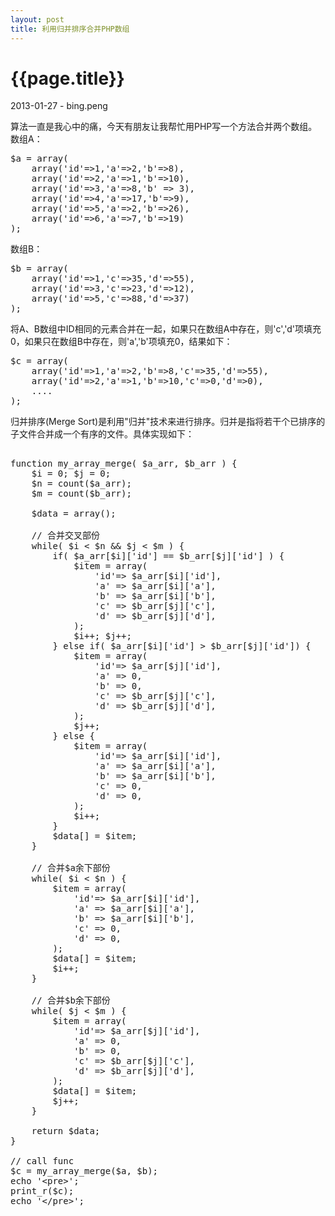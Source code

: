 ```yaml
---
layout: post
title: 利用归并排序合并PHP数组
---
```


{{page.title}}
=================
<p>2013-01-27 - bing.peng</p>

算法一直是我心中的痛，今天有朋友让我帮忙用PHP写一个方法合并两个数组。<br/>
数组A：
<pre class="brush: php">
$a = array(
	array('id'=>1,'a'=>2,'b'=>8),
	array('id'=>2,'a'=>1,'b'=>10),
	array('id'=>3,'a'=>8,'b' => 3),
	array('id'=>4,'a'=>17,'b'=>9),
	array('id'=>5,'a'=>2,'b'=>26),
	array('id'=>6,'a'=>7,'b'=>19)
);
</pre>

数组B：
<pre class="brush: php">
$b = array(
	array('id'=>1,'c'=>35,'d'=>55),
	array('id'=>3,'c'=>23,'d'=>12),
	array('id'=>5,'c'=>88,'d'=>37)
);
</pre>

将A、B数组中ID相同的元素合并在一起，如果只在数组A中存在，则'c','d'项填充0，如果只在数组B中存在，则'a','b'项填充0，结果如下：
<pre class="brush: php">
$c = array(
	array('id'=>1,'a'=>2,'b'=>8,'c'=>35,'d'=>55),
	array('id'=>2,'a'=>1,'b'=>10,'c'=>0,'d'=>0),
	....
);
</pre>

归并排序(Merge Sort)是利用"归并"技术来进行排序。归并是指将若干个已排序的子文件合并成一个有序的文件。具体实现如下：

<pre class="brush: php">

function my_array_merge( $a_arr, $b_arr ) {
	$i = 0; $j = 0;
 	$n = count($a_arr);
 	$m = count($b_arr);
 	
 	$data = array();
 	
 	// 合并交叉部份
 	while( $i < $n &amp;&amp; $j < $m ) {
    	if( $a_arr[$i]['id'] == $b_arr[$j]['id'] ) {
    		$item = array(
    			'id'=> $a_arr[$i]['id'],
    			'a'	=> $a_arr[$i]['a'],
    			'b'	=> $a_arr[$i]['b'],
    			'c'	=> $b_arr[$j]['c'],
    			'd'	=> $b_arr[$j]['d'],
    		);
     		$i++; $j++;
    	} else if( $a_arr[$i]['id'] &gt; $b_arr[$j]['id']) {
    		$item = array(
    			'id'=> $a_arr[$j]['id'],
    			'a'	=> 0,
    			'b'	=> 0,
    			'c'	=> $b_arr[$j]['c'],
    			'd'	=> $b_arr[$j]['d'],
    		);
    		$j++;
    	} else {
    		$item = array(
    			'id'=> $a_arr[$i]['id'],
    			'a'	=> $a_arr[$i]['a'],
    			'b'	=> $a_arr[$i]['b'],
    			'c'	=> 0,
    			'd'	=> 0,
    		);
    		$i++;
   		}
   		$data[] = $item;
	} 
	
	// 合并$a余下部份
	while( $i &lt; $n ) {
		$item = array(
	    	'id'=> $a_arr[$i]['id'],
	    	'a'	=> $a_arr[$i]['a'],
	    	'b'	=> $a_arr[$i]['b'],
	    	'c'	=> 0,
	    	'd'	=> 0,
	    );
	    $data[] = $item;
	    $i++;
	}
	
	// 合并$b余下部份
	while( $j &lt; $m ) {
		$item = array(
	    	'id'=> $a_arr[$j]['id'],
	    	'a'	=> 0,
	    	'b'	=> 0,
	    	'c'	=> $b_arr[$j]['c'],
	    	'd'	=> $b_arr[$j]['d'],
	    );
	    $data[] = $item;
	    $j++;
	}
	
	return $data;
}

// call func
$c = my_array_merge($a, $b);
echo '&lt;pre&gt;';
print_r($c);
echo '&lt;/pre&gt;';

</pre>

